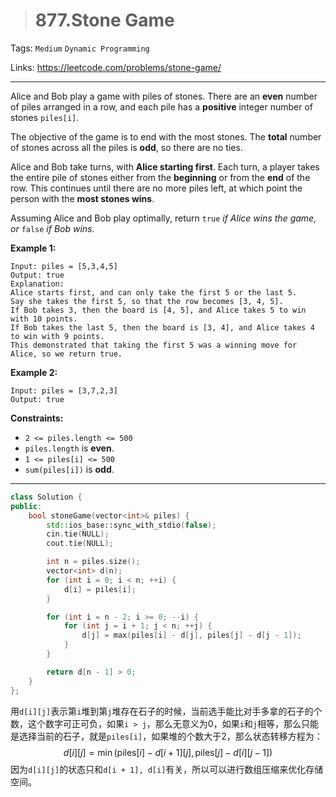 > # 877.Stone Game

Tags: `Medium` `Dynamic Programming`

Links: https://leetcode.com/problems/stone-game/

----

Alice and Bob play a game with piles of stones. There are an **even** number of piles arranged in a row, and each pile has a **positive** integer number of stones `piles[i]`.

The objective of the game is to end with the most stones. The **total** number of stones across all the piles is **odd**, so there are no ties.

Alice and Bob take turns, with **Alice starting first**. Each turn, a player takes the entire pile of stones either from the **beginning** or from the **end** of the row. This continues until there are no more piles left, at which point the person with the **most stones wins**.

Assuming Alice and Bob play optimally, return `true` *if Alice wins the game, or* `false` *if Bob wins*.

**Example 1:**

```
Input: piles = [5,3,4,5]
Output: true
Explanation: 
Alice starts first, and can only take the first 5 or the last 5.
Say she takes the first 5, so that the row becomes [3, 4, 5].
If Bob takes 3, then the board is [4, 5], and Alice takes 5 to win with 10 points.
If Bob takes the last 5, then the board is [3, 4], and Alice takes 4 to win with 9 points.
This demonstrated that taking the first 5 was a winning move for Alice, so we return true.
```

**Example 2:**

```
Input: piles = [3,7,2,3]
Output: true
```

**Constraints:**

- `2 <= piles.length <= 500`
- `piles.length` is **even**.
- `1 <= piles[i] <= 500`
- `sum(piles[i])` is **odd**.

-----

```c++
class Solution {
public:
    bool stoneGame(vector<int>& piles) {
    	std::ios_base::sync_with_stdio(false);
    	cin.tie(NULL);
    	cout.tie(NULL);

        int n = piles.size();
        vector<int> d(n);
        for (int i = 0; i < n; ++i) {
            d[i] = piles[i];
        }

        for (int i = n - 2; i >= 0; --i) {
            for (int j = i + 1; j < n; ++j) {
                d[j] = max(piles[i] - d[j], piles[j] - d[j - 1]);
            }
        }

        return d[n - 1] > 0;
    }
};
```

用`d[i][j]`表示第`i`堆到第`j`堆存在石子的时候，当前选手能比对手多拿的石子的个数，这个数字可正可负，如果`i > j`，那么无意义为0，如果`i`和`j`相等，那么只能是选择当前的石子，就是`piles[i]`，如果堆的个数大于2，那么状态转移方程为：
$$
d[i][j] = \min{(\text{piles}[i] - d[i + 1][j], \text{piles}[j] - d[i][j - 1])}
$$
因为`d[i][j]`的状态只和`d[i + 1], d[i]`有关，所以可以进行数组压缩来优化存储空间。